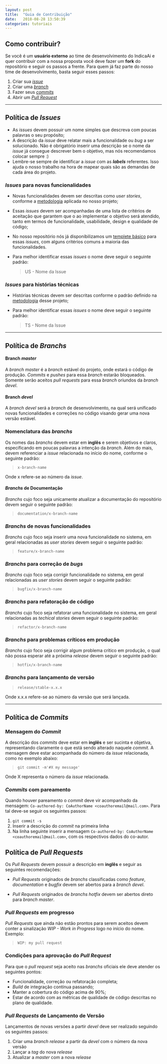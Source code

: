 ```yaml
---
layout: post
title:  "Guia de Contribuição"
date:   2018-08-28 13:50:39
categories: tutoriais
---
```


## Como contribuir?

Se você é um **usuário externo** ao time de desenvolvimento do IndicaAi e quer contribuir com a nossa proposta você deve fazer um **fork** do repositório e seguir os passos a frente. Para quem já faz parte do nosso time de desenvolvimento, basta seguir esses passos:

1. Criar sua [_issue_](#política-de-issues)
1. Criar uma [_branch_](#política-de-branchs)
1. Fazer seus [_commits_](#política-de-commits)
1. Abrir um [_Pull Request_](#política-de-pull-requests)

---

## Política de _Issues_

* As _issues_ devem possuir um nome simples que descreva com poucas palavras o seu propósito;
* A descrição da _issue_ deve relatar mais a funcionalidade ou _bug_ a ser solucionado. Não é obrigatório inserir uma descrição se o nome da _issue_ já consegue descrever bem o objetivo, mas nós recomendamos colocar sempre :)
* Lembre-se sempre de identificar a _issue_ com as _**labels**_ referentes. Isso ajuda o nosso trabalho na hora de mapear quais são as demandas de cada área do projeto.

### _Issues_ para novas funcionalidades

* Novas funcionalidades devem ser descritas como _user stories_, conforme a [metodologia](docs/_posts/2018-08-24-metodologia.md) aplicada no nosso projeto;
* Essas _issues_ devem ser acompanhadas de uma lista de critérios de aceitação que garantem que o ao implementar o objetivo será atendido, tanto em termos de funcionalidade, usabilidade, design e qualidade de código;
* No nosso repositório nós já disponibilizamos um [templete básico](https://github.com/fga-eps-mds/2018.2-IndicaAi/issues/new?template=us-template.md) para essas _issues_, com alguns critérios comuns a maioria das funcionalidades.
* Para melhor identificar essas _issues_ o nome deve seguir o seguinte padrão:

    > US - Nome da Issue

### _Issues_ para histórias técnicas
* Histórias técnicas devem ser descritas conforme o padrão definido na [metodologia](docs/_posts/2018-08-24-metodologia.md) desse projeto;
* Para melhor identificar essas _issues_ o nome deve seguir o seguinte padrão:

    > TS - Nome da Issue

---

## Política de _Branchs_

#### Branch _master_

A _branch master_ é a _branch_ estável do projeto, onde estará o código de produção. _Commits_ e _pushes_ para essa _branch_ estarão bloqueados. Somente serão aceitos _pull requests_ para essa _branch_ oriundos da _branch devel_.

#### Branch _devel_

A _branch devel_ será a _branch_ de desenvolvimento, na qual será unificado novas funcionalidades e correções no código visando gerar uma nova versão estável.

### Nomenclatura das _branchs_

Os nomes das _branchs_ devem estar em **inglês** e serem objetivos e claros, especificando em poucas palavras a intenção da _branch_. Além do mais, devem referenciar a _issue_ relacionada no início do nome, conforme o seguinte padrão:

> `x-branch-name`

Onde x refere-se ao número da _issue_.

#### _Branchs_ de Documentação

_Branchs_ cujo foco seja unicamente atualizar a documentação do repositório devem seguir o seguinte padrão:

> `documentation/x-branch-name`

### _Branchs_ de novas funcionalidades

_Branchs_ cujo foco seja inserir uma nova funcionalidade no sistema, em geral relacionadas as _user stories_ devem seguir o seguinte padrão:

> `feature/x-branch-name`

### _Branchs_ para correção de _bugs_

_Branchs_ cujo foco seja corrigir funcionalidade no sistema, em geral relacionadas as _user stories_ devem seguir o seguinte padrão:

> `bugfix/x-branch-name`

### _Branchs_ para refatoração de código

_Branchs_ cujo foco seja refatorar uma funcionalidade no sistema, em geral relacionadas as _techical stories_ devem seguir o seguinte padrão:

> `refactor/x-branch-name`

### _Branchs_ para problemas críticos em produção

_Branchs_ cujo foco seja corrigir algum problema crítico em produção, o qual não possa esperar até a próxima _release_ devem seguir o seguinte padrão:

> `hotfix/x-branch-name`

### _Branchs_ para lançamento de versão

> `release/stable-x.x.x`

Onde x.x.x refere-se ao número da versão que será lançada.

---

## Política de _Commits_

### Mensagem do _Commit_
A descrição dos _commits_ deve estar em **inglês** e ser sucinta e objetiva, representando claramente o que está sendo alterado naquele _commit_. A mensagem deve estar acompanhada do número da _issue_ relacionada, como no exemplo abaixo:

> `git commit -m'#X my message'`

Onde X representa o número da _issue_ relacionada.

### _Commits_ com pareamento

Quando houver pareamento o _commit_ deve vir acompanhado da mensagem: `Co-authored-by: CoAuthorName <coauthoremail@mail.com>`. Para tal deve-se seguir os seguintes passos:

1. `git commit -s`
1. Inserir a descrição do _commit_ na primeira linha
1. Na linha seguinte inserir a mensagem `Co-authored-by: CoAuthorName <coauthoremail@mail.com>`, com os respectivos dados do co-autor.

## Política de _Pull Requests_

Os _Pull Requests_ devem possuir a descrição em **inglês** e seguir as seguintes recomendações:

* _Pull Requests_ originados de _branchs_ classificadas como _feature_, _documentation_ e _bugfix_ devem ser abertos para a _branch_ _devel_.

* _Pull Requests_ originados de _branchs_ _hotfix_ devem ser abertos direto para _branch master_.

### _Pull Requests_ em progresso

_Pull Requests_ que ainda não estão prontos para serem aceitos devem conter a sinalização _WIP - Work in Progress_ logo no início do nome. Exemplo:

> `WIP: my pull request`

### Condições para aprovação do _Pull Request_

Para que o _pull request_ seja aceito nas _branchs_ oficiais ele deve atender os seguintes pontos:

* Funcionalidade, correção ou refatoração completa;
* _Build_ de integração contínua passando;
* Manter a cobertura do código acima de 90%;
* Estar de acordo com as métricas de qualidade de código descritas no plano de qualidade.

### _Pull Requests_ de Lançamento de Versão

Lançamentos de novas versões a partir _devel_ deve ser realizado seguindo os seguintes passos:

1. Criar uma _branch_ _release_ a partir da _devel_ com o número da nova versão
1. Lançar a _tag_ do nova _release_
1. Atualizar a _master_ com a nova _release_

